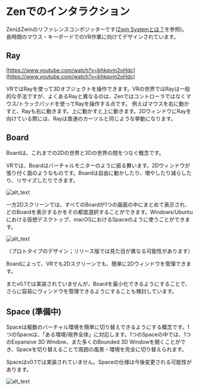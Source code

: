 # Zenでのインタラクション

ZenはZwinのリファレンスコンポジッターです([Zwin Systemとは？](/what_is_it/what_is_zwin)を参照)。
長時間のマウス・キーボードでのVR作業に向けてデザインされています。


## Ray

[https://www.youtube.com/watch?v=bhkqvm2oHdc](https://www.youtube.com/watch?v=bhkqvm2oHdc)

VRではRayを使って3Dオブジェクトを操作できます。VRの世界ではRayは一般的な手法ですが、よくあるRayと異なるのは、Zenではコントローラではなくマウス/トラックパッドを使ってRayを操作する点です。
例えばマウスを右に動かすと、Rayも右に動きます。上に動かすと上に動きます。2DウィンドウにRayを向けている際には、Rayは普通のカーソルと同じような挙動になります。


## Board

Boardは、これまでの2Dの世界と3Dの世界の間をつなぐ概念です。

VRでは、Boardはバーチャルモニターのように振る舞います。2Dウィンドウが張り付く面のようなものです。Boardは自由に動かしたり、増やしたり減らしたり、リサイズしたりできます。

![alt_text](image1.png "image_tooltip")


一方2Dスクリーンでは、すべてのBoardが1つの画面の中にまとめて表示され、どのBoardを表示するかをその都度選択することができます。Windows/Ubuntuにおける仮想デスクトップ、macOSにおけるSpaceのように使うことができます。


![alt_text](image2.png "image_tooltip")

（プロトタイプのデザイン；リリース版では見た目が異なる可能性があります）

Boardによって、VRでも2Dスクリーンでも、簡単に2Dウィンドウを管理できます。

またv0.1では実装されていませんが、Boardを最小化できるようにすることで、さらに容易にウィンドウを管理できるようにすることも検討しています。


## Space (準備中)

Spaceは複数のバーチャル環境を簡単に切り替えできるようにする概念です。1つのSpaceは、「ある環境/視界全体」に対応します。1つのSpaceの中では、1つのExpansive 3D Window、また多くのBounded 3D Windowを開くことができ、Spaceを切り替えることで周囲の風景・環境を完全に切り替えられます。

Spaceはv0.1では実装されていません。Spaceの仕様は今後変更される可能性があります。


![alt_text](image3.png "image_tooltip")
